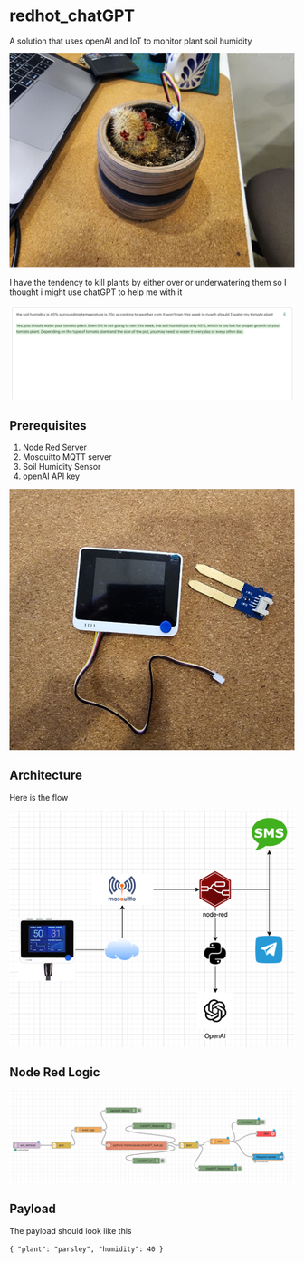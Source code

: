 # redhot_chatGPT
 
A solution that uses openAI and IoT to monitor plant soil humidity

![Alt text](Images/plant.jpeg)

I have the tendency to kill plants by either over or underwatering them so I thought i might use chatGPT to help me with it

![Alt text](Images/prompt.png)



## Prerequisites

1. Node Red Server
2. Mosquitto MQTT server
3. Soil Humidity Sensor
4. openAI API key


![Alt text](Images/seeed.jpeg)

## Architecture

Here is the flow  

![Alt text](Images/flow.png)


## Node Red Logic
![Alt text](Images/nodered.png)


## Payload
The payload should look like this 

`
{
"plant": "parsley",
"humidity": 40
}
`